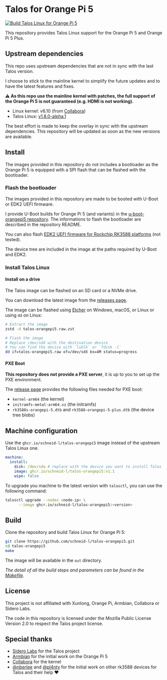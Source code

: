 # Talos for Orange Pi 5

[![Build Talos Linux for Orange Pi 5](https://github.com/schneid-l/talos-orangepi5/actions/workflows/build-talos-opi5.yaml/badge.svg)](https://github.com/schneid-l/talos-orangepi5/actions/workflows/build-talos-opi5.yaml)

This repository provides Talos Linux support for the Orange Pi 5 and Orange Pi 5 Plus.

## Upstream dependencies

This repo uses upstream dependencies that are not in sync with the last Talos version.

I choose to stick to the mainline kernel to simplify the future updates and to have the latest features and fixes.

**⚠️ As this repo use the mainline kernel with patches, the full support of the Orange Pi 5 is not guaranteed (e.g. HDMI is not working).**

- Linux kernel: v6.10 (from [Collabora](https://gitlab.collabora.com/hardware-enablement/rockchip-3588/linux))
- Talos Linux: [v1.8.0-alpha.1](https://github.com/siderolabs/talos/tree/v1.8.0-alpha.1)

The best effort is made to keep the overlay in sync with the upstream dependencies.
This repository will be updated as soon as the new versions are available.

## Install

The images provided in this repository do not includes a bootloader as the Orange Pi 5 is equipped with a SPI flash that can be flashed with the bootloader.

### Flash the bootloader

The images provided in this repository are made to be booted with U-Boot or EDK2 UEFI firmware.

I provide U-Boot builds for Orange Pi 5 (and variants) in the [u-boot-orangepi5 repository](https://github.com/schneid-l/u-boot-orangepi5).
The informations to flash the bootloader are described in the repository README.

You can also flash [EDK2 UEFI firmware for Rockchip RK3588 platforms](https://github.com/edk2-porting/edk2-rk3588) (not tested).

The device tree are included in the image at the paths required by U-Boot and EDK2.

### Install Talos Linux

#### Install on a drive

The Talos image can be flashed on an SD card or a NVMe drive.

You can download the latest image from the [releases page](https://github.com/schneid-l/talos-orangepi5/releases).

The image can be flashed using [Etcher](https://www.balena.io/etcher/) on Windows, macOS, or Linux or using `dd` on Linux:

```bash
# Extract the image
zstd -d talos-orangepi5.raw.zst

# Flash the image
# Replace /dev/sdX with the destination device
# You can find the device with `lsblk` or `fdisk -l`
dd if=talos-orangepi5.raw of=/dev/sdX bs=4M status=progress
```

#### PXE Boot

**This repository does not provide a PXE server**, it is up to you to set up the PXE environment.

The [release page](https://github.com/schneid-l/talos-orangepi5/releases) provides the following files needed for PXE boot:

- `kernel-arm64` (the kernel)
- `initramfs-metal-arm64.xz` (the initramfs)
- `rk3588s-orangepi-5.dtb` and `rk3588-orangepi-5-plus.dtb` (the device tree blobs)

## Machine configuration

Use the `ghcr.io/schneid-l/talos-orangepi5` image instead of the upstream Talos Linux one.

```yaml
machine:
  install:
    disk: /dev/sda # replace with the device you want to install Talos on
    image: ghcr.io/schneid-l/talos-orangepi5:v1.1
    wipe: false
```

To upgrade you machine to the latest version with `talosctl`, you can use the following command:

```bash
talosctl upgrade --nodes <node-ip> \
      --image ghcr.io/schneid-l/talos-orangepi5:<version>
```

## Build

Clone the repository and build Talos Linux for Orange Pi 5:

```bash
git clone https://github.com/schneid-l/talos-orangepi5.git
cd talos-orangepi5
make
```

The image will be available in the `out` directory.

_The detail of all the build steps and parameters can be found in the [Makefile](Makefile)._

## License

This project is not affiliated with Xunlong, Orange Pi, Armbian, Collabora or Sidero Labs.

The code in this repository is licensed under the Mozilla Public License Version 2.0 to respect the Talos project license.

## Special thanks

- [Sidero Labs](https://www.siderolabs.com/) for the Talos project
- [Armbian](https://www.armbian.com/) for the initial work on the Orange Pi 5
- [Collabora](https://www.collabora.com/) for the kernel
- [@nberlee](https://github.com/nberlee) and [@pl4nty](https://github.com/pl4nty) for the initial work on other rk3588 devices for Talos and their help ❤️
